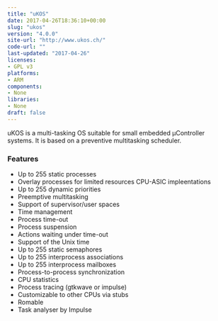 ```yaml
---
title: "uKOS"
date: 2017-04-26T18:36:10+00:00
slug: "ukos"
version: "4.0.0"
site-url: "http://www.ukos.ch/"
code-url: ""
last-updated: "2017-04-26"
licenses: 
- GPL v3
platforms:
- ARM
components:
- None
libraries:
- None
draft: false
---
```

uKOS is a multi-tasking OS suitable for small embedded µController systems. It is based on a preventive multitasking scheduler.

<!--more-->

### Features
- Up to 255 static processes
- Overlay processes for limited resources CPU-ASIC impleentations
- Up to 255 dynamic priorities
- Preemptive multitasking
- Support of supervisor/user spaces
- Time management
- Process time-out
- Process suspension
- Actions waiting under time-out
- Support of the Unix time
- Up to 255 static semaphores
- Up to 255 interprocess associations
- Up to 255 interprocess mailboxes
- Process-to-process synchronization
- CPU statistics
- Process tracing (gtkwave or impulse)
- Customizable to other CPUs via stubs
- Romable
- Task analyser by Impulse


